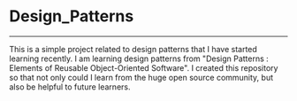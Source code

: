 # Design_Patterns
-----------------

This is a simple project related to design patterns that I have started
learning recently. I am learning design patterns from "Design Patterns :
Elements of Reusable Object-Oriented Software". I created this repository so
that not only could I learn from the huge open source community, but also be
helpful to future learners.

